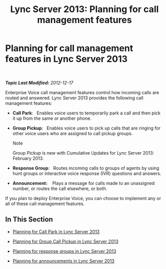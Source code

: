 ﻿---
title: 'Lync Server 2013: Planning for call management features'
TOCTitle: Planning for call management features
ms:assetid: 5f557345-5a04-45d6-b274-c02dbfe41b33
ms:mtpsurl: https://technet.microsoft.com/en-us/library/Gg398421(v=OCS.15)
ms:contentKeyID: 48184298
ms.date: 07/23/2014
mtps_version: v=OCS.15
---

<div data-xmlns="http://www.w3.org/1999/xhtml">

<div class="topic" data-xmlns="http://www.w3.org/1999/xhtml" data-msxsl="urn:schemas-microsoft-com:xslt" data-cs="http://msdn.microsoft.com/en-us/">

<div data-asp="http://msdn2.microsoft.com/asp">

# Planning for call management features in Lync Server 2013

</div>

<div id="mainSection">

<div id="mainBody">

<span> </span>

_**Topic Last Modified:** 2012-12-17_

Enterprise Voice call management features control how incoming calls are routed and answered. Lync Server 2013 provides the following call management features:

  - **Call Park**:   Enables voice users to temporarily park a call and then pick it up from the same or another phone.

  - **Group Pickup**:   Enables voice users to pick up calls that are ringing for other voice users who are assigned to call pickup groups.
    
    <div>
    

    > [!NOTE]  
    > Group Pickup is new with Cumulative Updates for Lync Server 2013: February 2013.

    
    </div>

  - **Response Group**:   Routes incoming calls to groups of agents by using hunt groups or interactive voice response (IVR) questions and answers.

  - **Announcement:**    Plays a message for calls made to an unassigned number, or routes the call elsewhere, or both.

If you plan to deploy Enterprise Voice, you can choose to implement any or all of these call management features.

<div>

## In This Section

  - [Planning for Call Park in Lync Server 2013](lync-server-2013-planning-for-call-park.md)

  - [Planning for Group Call Pickup in Lync Server 2013](lync-server-2013-planning-for-group-call-pickup.md)

  - [Planning for response groups in Lync Server 2013](lync-server-2013-planning-for-response-groups.md)

  - [Planning for announcements in Lync Server 2013](lync-server-2013-planning-for-announcements.md)

</div>

</div>

<span> </span>

</div>

</div>

</div>

